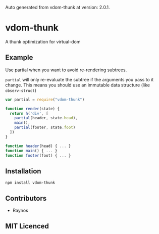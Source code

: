 Auto generated from vdom-thunk at version: 2.0.1.

# vdom-thunk

<!--
    [![build status][1]][2]
    [![NPM version][3]][4]
    [![Coverage Status][5]][6]
    [![gemnasium Dependency Status][7]][8]
    [![Davis Dependency status][9]][10]
-->

<!-- [![browser support][11]][12] -->

A thunk optimization for virtual-dom

## Example

Use partial when you want to avoid re-rendering subtrees.

`partial` will only re-evaluate the subtree if the arguments
  you pass to it change. This means you should use an immutable
  data structure (like `observ-struct`)

```js
var partial = require("vdom-thunk")

function render(state) {
  return h('div', [
    partial(header, state.head),
    main(),
    partial(footer, state.foot)
  ])
}

function header(head) { ... }
function main() { ... }
function footer(foot) { ... }
```

## Installation

`npm install vdom-thunk`

## Contributors

 - Raynos

## MIT Licenced

  [1]: https://secure.travis-ci.org/Raynos/vdom-thunk.png
  [2]: https://travis-ci.org/Raynos/vdom-thunk
  [3]: https://badge.fury.io/js/vdom-thunk.png
  [4]: https://badge.fury.io/js/vdom-thunk
  [5]: https://coveralls.io/repos/Raynos/vdom-thunk/badge.png
  [6]: https://coveralls.io/r/Raynos/vdom-thunk
  [7]: https://gemnasium.com/Raynos/vdom-thunk.png
  [8]: https://gemnasium.com/Raynos/vdom-thunk
  [9]: https://david-dm.org/Raynos/vdom-thunk.png
  [10]: https://david-dm.org/Raynos/vdom-thunk
  [11]: https://ci.testling.com/Raynos/vdom-thunk.png
  [12]: https://ci.testling.com/Raynos/vdom-thunk
